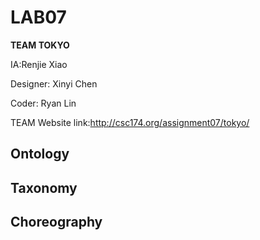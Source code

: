 # LAB07

**TEAM TOKYO**

IA:Renjie Xiao

Designer: Xinyi Chen

Coder: Ryan Lin

TEAM Website link:http://csc174.org/assignment07/tokyo/

## Ontology







## Taxonomy









## Choreography